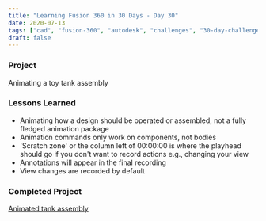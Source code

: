 ```yaml
---
title: "Learning Fusion 360 in 30 Days - Day 30"
date: 2020-07-13
tags: ["cad", "fusion-360", "autodesk", "challenges", "30-day-challenge", "fusion-360-in-30"]
draft: false
---
```

### Project
Animating a toy tank assembly

### Lessons Learned
- Animating how a design should be operated or assembled, not a fully fledged animation package
- Animation commands only work on components, not bodies
- 'Scratch zone' or the column left of 00:00:00 is where the playhead should go if you don't want to record actions e.g., changing your view
- Annotations will appear in the final recording
- View changes are recorded by default

### Completed Project
[Animated tank assembly](https://a360.co/32dNNQ1)
